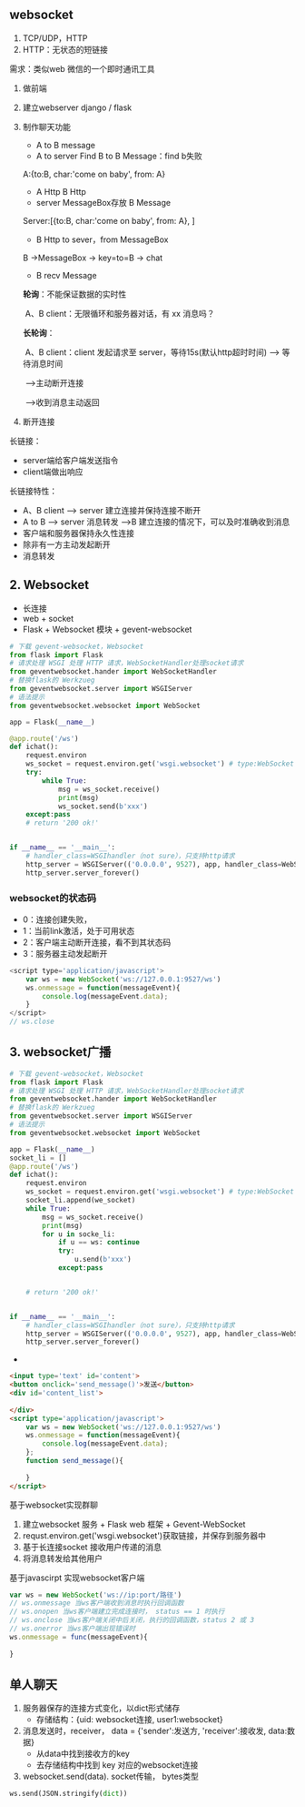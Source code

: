## websocket

1.  TCP/UDP，HTTP
2.  HTTP：无状态的短链接

需求：类似web 微信的一个即时通讯工具

1.  做前端

2.  建立webserver   django / flask

3.  制作聊天功能

    -   A to B message
    -   A to server Find B to B Message：find b失败

    A:{to:B,  char:'come on baby', from: A}

    -   A Http B Http
    -   server MessageBox存放 B Message

    Server:[{to:B,  char:'come on baby', from: A}, ]

    -   B Http to sever，from MessageBox 

    B ->MessageBox -> key=to=B -> chat

    -   B recv Message

    **轮询**：不能保证数据的实时性

    ​		A、B client：无限循环和服务器对话，有 xx 消息吗？

    **长轮询**：

    ​		A、B client：client 发起请求至 server，等待15s(默认http超时时间) --> 等待消息时间

    ​		-->主动断开连接

    ​		-->收到消息主动返回

4.  断开连接

长链接：

-   server端给客户端发送指令
-   client端做出响应

长链接特性：

-   A、B client --> server 建立连接并保持连接不断开
-   A to B --> server 消息转发 -->B 建立连接的情况下，可以及时准确收到消息
-   客户端和服务器保持永久性连接
-   除非有一方主动发起断开
-   消息转发

## 2. Websocket 

-   长连接
-   web + socket
-   Flask + Websocket 模块 + gevent-websocket

```python
# 下载 gevent-websocket，Websocket
from flask import Flask
# 请求处理 WSGI 处理 HTTP 请求，WebSocketHandler处理socket请求
from geventwebsocket.hander import WebSocketHandler
# 替换flask的 Werkzueg
from geventwebsocket.server import WSGIServer
# 语法提示
from geventwebsocket.websocket import WebSocket

app = Flask(__name__)

@app.route('/ws')
def ichat():
    request.environ
    ws_socket = request.environ.get('wsgi.websocket') # type:WebSocket
    try:   
        while True:
            msg = ws_socket.receive()
            print(msg)
            ws_socket.send(b'xxx')
    except:pass
    # return '200 ok!'


if __name__ == '__main__':
    # handler_class=WSGIhandler（not sure），只支持http请求
    http_server = WSGIServer(('0.0.0.0', 9527), app, handler_class=WebSocketHandler)
    http_server.server_forever()
```

### websocket的状态码

-   0：连接创建失败，
-   1：当前link激活，处于可用状态
-   2：客户端主动断开连接，看不到其状态码
-   3：服务器主动发起断开

```js
<script type='application/javascript'>
	var ws = new WebSocket('ws://127.0.0.1:9527/ws')
	ws.onmessage = function(messageEvent){
        console.log(messageEvent.data);
    }
</script>
// ws.close
```

## 3. websocket广播

```python
# 下载 gevent-websocket，Websocket
from flask import Flask
# 请求处理 WSGI 处理 HTTP 请求，WebSocketHandler处理socket请求
from geventwebsocket.hander import WebSocketHandler
# 替换flask的 Werkzueg
from geventwebsocket.server import WSGIServer
# 语法提示
from geventwebsocket.websocket import WebSocket

app = Flask(__name__)
socket_li = []
@app.route('/ws')
def ichat():
    request.environ
    ws_socket = request.environ.get('wsgi.websocket') # type:WebSocket
    socket_li.append(we_socket)
    while True:
        msg = ws_socket.receive()
        print(msg)
        for u in socke_li:
            if u == ws: continue
            try:
        		u.send(b'xxx')
            except:pass


    # return '200 ok!'


if __name__ == '__main__':
    # handler_class=WSGIhandler（not sure），只支持http请求
    http_server = WSGIServer(('0.0.0.0', 9527), app, handler_class=WebSocketHandler)
    http_server.server_forever()
```

-   

```html
<input type='text' id='content'>
<button onclick='send_message()'>发送</button>
<div id='content_list'>
    
</div>
<script type='application/javascript'>
	var ws = new WebSocket('ws://127.0.0.1:9527/ws')
	ws.onmessage = function(messageEvent){
        console.log(messageEvent.data);
    };
    function send_message(){
        
    }
</script>
```

基于websocket实现群聊

1.  建立websocket 服务 + Flask web 框架 + Gevent-WebSocket
2.  requst.environ.get('wsgi.websocket')获取链接，并保存到服务器中
3.  基于长连接socket 接收用户传递的消息
4.  将消息转发给其他用户

基于javascirpt 实现websocket客户端

```javascript
var ws = new WebSocket('ws://ip:port/路径')
// ws.onmessage 当ws客户端收到消息时执行回调函数
// ws.onopen 当ws客户端建立完成连接时， status == 1 时执行
// ws.onclose 当ws客户端关闭中后关闭，执行的回调函数，status 2 或 3
// ws.onerror 当ws客户端出现错误时
ws.onmessage = func(messageEvent){
    
}
```

## 单人聊天

1.  服务器保存的连接方式变化，以dict形式储存
    -   存储结构：{uid: websocket连接, user1:websocket}
2.  消息发送时，receiver， data = {'sender':发送方, 'receiver':接收发, data:数据}
    -   从data中找到接收方的key
    -   去存储结构中找到 key 对应的websocket连接
3.  websocket.send(data).  socket传输， bytes类型

```python
ws.send(JSON.stringify(dict))
```







